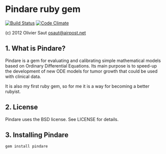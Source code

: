 Pindare ruby gem
=======
[![Build Status](https://secure.travis-ci.org/osaut/pindare.png?branch=master)](http://travis-ci.org/osaut/pindare)
[![Code Climate](https://codeclimate.com/badge.png)](https://codeclimate.com/github/osaut/pindare)

(c) 2012 Olivier Saut <osaut@airpost.net>

## 1. What is Pindare?
Pindare is a gem for evaluating and calibrating simple mathematical models based on Ordinary Differential Equations. Its main purpose is to speed-up the development of new ODE models for tumor growth that could be used with clinical data.

It is also my first ruby gem, so for me it is a way for becoming a better rubyist.

## 2. License

Pindare uses the BSD license. See LICENSE for details.

## 3. Installing Pindare
    gem install pindare

